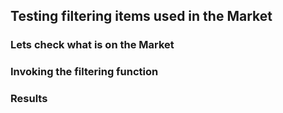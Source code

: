 ## Testing filtering items used in the Market
### Lets check what is on the Market

### Invoking the filtering function


### Results


